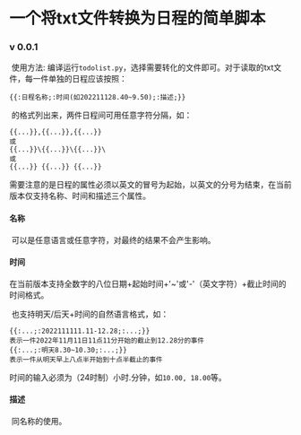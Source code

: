 # 一个将txt文件转换为日程的简单脚本
### v 0.0.1
​ 使用方法: 编译运行`todolist.py`，选择需要转化的文件即可。
​	对于读取的txt文件，每一件单独的日程应该按照：

```
{{:日程名称;:时间(如202211128.40~9.50);:描述;}}
```

​	的格式列出来，两件日程间可用任意字符分隔，如：

```
{{...}},{{...}},{{...}}
或
{{...}}\{{...}}\{{...}}\
或
{{...}} {{...}} {{...}}
```

​	需要注意的是日程的属性必须以英文的冒号为起始，以英文的分号为结束，在当前版本仅支持名称、时间和描述三个属性。

#### 名称

​	可以是任意语言或任意字符，对最终的结果不会产生影响。

#### 时间

​	在当前版本支持全数字的八位日期+起始时间+'~'或'-'（英文字符）+截止时间的时间格式。

​	也支持明天/后天+时间的自然语言格式，如：

```
{{:...;:2022111111.11-12.28;:...;}}
表示一件2022年11月11日11点11分开始的截止到12.28分的事件
{{:...;:明天8.30~10.30;:...;}}
表示一件从明天早上八点半开始到十点半截止的事件
```

​	时间的输入必须为（24时制）小时.分钟，如`10.00, 18.00`等。

#### 描述

​	同名称的使用。
